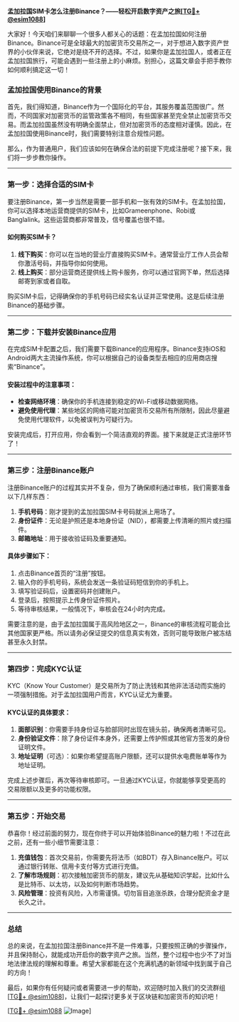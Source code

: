 **孟加拉国SIM卡怎么注册Binance？——轻松开启数字资产之旅[[TG💪+ @esim1088](https://t.me/s/esim1088)]**

大家好！今天咱们来聊聊一个很多人都关心的话题：在孟加拉国如何注册Binance。Binance可是全球最大的加密货币交易所之一，对于想进入数字资产世界的小伙伴来说，它绝对是绕不开的选择。不过，如果你是孟加拉国人，或者正在孟加拉国旅行，可能会遇到一些注册上的小麻烦。别担心，这篇文章会手把手教你如何顺利搞定这一切！

### 孟加拉国使用Binance的背景

首先，我们得知道，Binance作为一个国际化的平台，其服务覆盖范围很广。然而，不同国家对加密货币的监管政策各不相同，有些国家甚至完全禁止加密货币交易。而孟加拉国虽然没有明确全面禁止，但对加密货币的态度相对谨慎。因此，在孟加拉国使用Binance时，我们需要特别注意合规性问题。

那么，作为普通用户，我们应该如何在确保合法的前提下完成注册呢？接下来，我们将一步步教你操作。

---

### 第一步：选择合适的SIM卡

要注册Binance，第一步当然是需要一部手机和一张有效的SIM卡。在孟加拉国，你可以选择本地运营商提供的SIM卡，比如Grameenphone、Robi或Banglalink。这些运营商都非常普及，信号覆盖也很不错。

#### 如何购买SIM卡？
1. **线下购买**：你可以在当地的营业厅直接购买SIM卡。通常营业厅工作人员会帮你激活号码，并指导你如何使用。
2. **线上购买**：部分运营商还提供线上购卡服务，你可以通过官网下单，然后选择邮寄到家或者自取。

购买SIM卡后，记得确保你的手机号码已经实名认证并正常使用。这是后续注册Binance的基础步骤。

---

### 第二步：下载并安装Binance应用

在完成SIM卡配置之后，我们需要下载Binance的应用程序。Binance支持iOS和Android两大主流操作系统，你可以根据自己的设备类型去相应的应用商店搜索“Binance”。

#### 安装过程中的注意事项：
- **检查网络环境**：确保你的手机连接到稳定的Wi-Fi或移动数据网络。
- **避免使用代理**：某些地区的网络可能对加密货币交易所有所限制，因此尽量避免使用代理软件，以免被误判为可疑行为。

安装完成后，打开应用，你会看到一个简洁直观的界面。接下来就是正式注册环节了！

---

### 第三步：注册Binance账户

注册Binance账户的过程其实并不复杂，但为了确保顺利通过审核，我们需要准备以下几样东西：

1. **手机号码**：刚才提到的孟加拉国SIM卡号码就派上用场了。
2. **身份证件**：无论是护照还是本地身份证（NID），都需要上传清晰的照片或扫描件。
3. **邮箱地址**：用于接收验证码及重要通知。

#### 具体步骤如下：
1. 点击Binance首页的“注册”按钮。
2. 输入你的手机号码，系统会发送一条验证码短信到你的手机上。
3. 填写验证码后，设置密码并创建账户。
4. 登录后，按照提示上传身份证件照片。
5. 等待审核结果，一般情况下，审核会在24小时内完成。

需要注意的是，由于孟加拉国属于高风险地区之一，Binance的审核流程可能会比其他国家更严格。所以请务必保证提交的信息真实有效，否则可能导致账户被冻结甚至永久封禁。

---

### 第四步：完成KYC认证

KYC（Know Your Customer）是交易所为了防止洗钱和其他非法活动而实施的一项强制措施。对于孟加拉国用户而言，KYC认证尤为重要。

#### KYC认证的具体要求：
1. **面部识别**：你需要手持身份证与脸部同时出现在镜头前，确保两者清晰可见。
2. **身份验证文件**：除了身份证件本身外，还需要上传护照或其他官方签发的身份证明文件。
3. **地址证明**（可选）：如果你希望提高账户限额，还可以提供水电费账单等作为地址证明。

完成上述步骤后，再次等待审核即可。一旦通过KYC认证，你就能够享受更高的交易限额以及更多的功能权限。

---

### 第五步：开始交易

恭喜你！经过前面的努力，现在你终于可以开始体验Binance的魅力啦！不过在此之前，还有一些小细节需要注意：

1. **充值钱包**：首次交易前，你需要先将法币（如BDT）存入Binance账户。可以通过银行转账、信用卡支付等方式进行充值。
2. **了解市场规则**：初次接触加密货币的朋友，建议先从基础知识学起，比如什么是比特币、以太坊，以及如何判断市场趋势。
3. **风险管理**：投资有风险，入市需谨慎。切勿盲目追涨杀跌，合理分配资金才是长久之计。

---

### 总结

总的来说，在孟加拉国注册Binance并不是一件难事，只要按照正确的步骤操作，并且保持耐心，就能成功开启你的数字资产之旅。当然，整个过程中也少不了对当地法律法规的理解和尊重。希望大家都能在这个充满机遇的新领域中找到属于自己的方向！

最后，如果你有任何疑问或者需要进一步的帮助，欢迎随时加入我们的交流群组[[TG💪+ @esim1088](https://t.me/s/esim1088)]，让我们一起探讨更多关于区块链和加密货币的知识吧！

[[TG💪+ @esim1088](https://t.me/s/esim1088) ![Image](https://i.postimg.cc/4NQfJmqS/Snipaste-2025-05-13-00-14-12.png)]